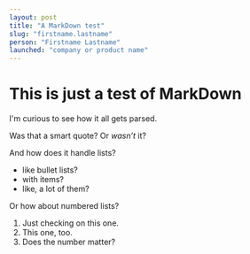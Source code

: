 ```yaml
---
layout: post
title: "A MarkDown test"
slug: "firstname.lastname"
person: "Firstname Lastname"
launched: "company or product name"
---
```

# This is just a test of MarkDown

I'm curious to see how it all gets parsed.

Was that a smart quote? Or *wasn&rsquo;t* it?

And how does it handle lists?
* like bullet lists?
* with items?
* like, a lot of them?

Or how about numbered lists?
1. Just checking on this one.
1. This one, too.
3. Does the number matter?